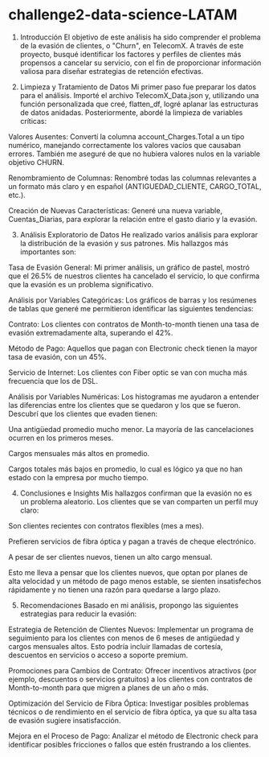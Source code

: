 # challenge2-data-science-LATAM
1. Introducción
El objetivo de este análisis ha sido comprender el problema de la evasión de clientes, o "Churn", en TelecomX. A través de este proyecto, busqué identificar los factores y perfiles de clientes más propensos a cancelar su servicio, con el fin de proporcionar información valiosa para diseñar estrategias de retención efectivas.

2. Limpieza y Tratamiento de Datos
Mi primer paso fue preparar los datos para el análisis. Importé el archivo TelecomX_Data.json y, utilizando una función personalizada que creé, flatten_df, logré aplanar las estructuras de datos anidadas. Posteriormente, abordé la limpieza de variables críticas:

Valores Ausentes: Convertí la columna account_Charges.Total a un tipo numérico, manejando correctamente los valores vacíos que causaban errores. También me aseguré de que no hubiera valores nulos en la variable objetivo CHURN.

Renombramiento de Columnas: Renombré todas las columnas relevantes a un formato más claro y en español (ANTIGUEDAD_CLIENTE, CARGO_TOTAL, etc.).

Creación de Nuevas Características: Generé una nueva variable, Cuentas_Diarias, para explorar la relación entre el gasto diario y la evasión.

3. Análisis Exploratorio de Datos
He realizado varios análisis para explorar la distribución de la evasión y sus patrones. Mis hallazgos más importantes son:

Tasa de Evasión General: Mi primer análisis, un gráfico de pastel, mostró que el 26.5% de nuestros clientes ha cancelado el servicio, lo que confirma que la evasión es un problema significativo.

Análisis por Variables Categóricas: Los gráficos de barras y los resúmenes de tablas que generé me permitieron identificar las siguientes tendencias:

Contrato: Los clientes con contratos de Month-to-month tienen una tasa de evasión extremadamente alta, superando el 42%.

Método de Pago: Aquellos que pagan con Electronic check tienen la mayor tasa de evasión, con un 45%.

Servicio de Internet: Los clientes con Fiber optic se van con mucha más frecuencia que los de DSL.

Análisis por Variables Numéricas: Los histogramas me ayudaron a entender las diferencias entre los clientes que se quedaron y los que se fueron. Descubrí que los clientes que evaden tienen:

Una antigüedad promedio mucho menor. La mayoría de las cancelaciones ocurren en los primeros meses.

Cargos mensuales más altos en promedio.

Cargos totales más bajos en promedio, lo cual es lógico ya que no han estado con la empresa por mucho tiempo.

4. Conclusiones e Insights
Mis hallazgos confirman que la evasión no es un problema aleatorio. Los clientes que se van comparten un perfil muy claro:

Son clientes recientes con contratos flexibles (mes a mes).

Prefieren servicios de fibra óptica y pagan a través de cheque electrónico.

A pesar de ser clientes nuevos, tienen un alto cargo mensual.

Esto me lleva a pensar que los clientes nuevos, que optan por planes de alta velocidad y un método de pago menos estable, se sienten insatisfechos rápidamente y no tienen una razón para quedarse a largo plazo.

5. Recomendaciones
Basado en mi análisis, propongo las siguientes estrategias para reducir la evasión:

Estrategia de Retención de Clientes Nuevos: Implementar un programa de seguimiento para los clientes con menos de 6 meses de antigüedad y cargos mensuales altos. Esto podría incluir llamadas de cortesía, descuentos en servicios o acceso a soporte premium.

Promociones para Cambios de Contrato: Ofrecer incentivos atractivos (por ejemplo, descuentos o servicios gratuitos) a los clientes con contratos de Month-to-month para que migren a planes de un año o más.

Optimización del Servicio de Fibra Óptica: Investigar posibles problemas técnicos o de rendimiento en el servicio de fibra óptica, ya que su alta tasa de evasión sugiere insatisfacción.

Mejora en el Proceso de Pago: Analizar el método de Electronic check para identificar posibles fricciones o fallos que estén frustrando a los clientes.
